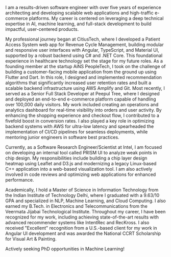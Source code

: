 I am a results-driven software engineer with over five years of experience architecting and developing scalable web applications and high-traffic e-commerce platforms. My career is centered on leveraging a deep technical expertise in AI, machine learning, and full-stack development to build impactful, user-centered products.

My professional journey began at CitiusTech, where I developed a Patient Access System web app for Revenue Cycle Management, building modular and responsive user interfaces with Angular, TypeScript, and Material UI, supported by a robust backend using C# and .NET Core. This foundational experience in healthcare technology set the stage for my future roles. As a founding member at the startup AiNS PeopleTech, I took on the challenge of building a customer-facing mobile application from the ground up using Flutter and Dart. In this role, I designed and implemented recommendation algorithms that significantly increased user retention rates and built a scalable backend infrastructure using AWS Amplify and Git. Most recently, I served as a Senior Full Stack Developer at Peepul Tree, where I designed and deployed an end-to-end e-commerce platform capable of handling over 100,000 daily visitors. My work included creating an operations and analytics dashboard for real-time visibility into orders and user activity. By enhancing the shopping experience and checkout flow, I contributed to a fivefold boost in conversion rates. I also played a key role in optimizing backend systems with AWS for ultra-low latency and spearheaded the implementation of CI/CD pipelines for seamless deployments, while mentoring junior engineers in software best practices.

Currently, as a Software Research Engineer/Scientist at Intel, I am focused on developing an internal tool called PRISM UI to analyze weak points in chip design. My responsibilities include building a chip layer design heatmap using Leaflet and D3.js and modernizing a legacy Linux-based C++ application into a web-based visualization tool. I am also actively involved in code reviews and optimizing web applications for enhanced performance.

Academically, I hold a Master of Science in Information Technology from the Indian Institute of Technology Delhi, where I graduated with a 9.63/10 GPA and specialized in NLP, Machine Learning, and Cloud Computing. I also earned my B.Tech. in Electronics and Telecommunications from the Veermata Jijabai Technological Institute. Throughout my career, I have been recognized for my work, including achieving state-of-the-art results with advanced recommender systems like IntentRec and RecKross. I also received "Excellent" recognition from a U.S.-based client for my work in Angular UI development and was awarded the National CCRT Scholarship for Visual Art & Painting. 

Actively seeking PhD opportunities in Machine Learning!